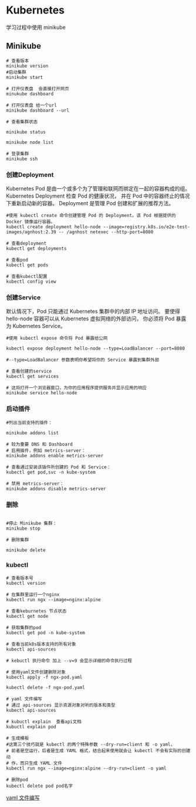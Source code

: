 # Kubernetes
学习过程中使用 minikube
## Minikube

```shell
# 查看版本 
minikube version
#启动集群
minikube start

# 打开仪表盘  会直接打开网页
minukube dashboard

# 打开仪表盘 给一个url
minikube dashboard --url

# 查看集群状态

minikube status

minikube node list

# 登录集群
minikube ssh

```



### 创建Deployment
Kubernetes Pod 是由一个或多个为了管理和联网而绑定在一起的容器构成的组。
 Kubernetes Deployment 检查 Pod 的健康状况，
并在 Pod 中的容器终止的情况下重新启动新的容器。 
Deployment 是管理 Pod 创建和扩展的推荐方法。


```shell
#使用 kubectl create 命令创建管理 Pod 的 Deployment。该 Pod 根据提供的 Docker 镜像运行容器。
kubectl create deployment hello-node --image=registry.k8s.io/e2e-test-images/agnhost:2.39 -- /agnhost netexec --http-port=8080

# 查看deployment
kubectl get deployments

# 查看pod
kubectl get pods

# 查看kubectl配置
kubectl config view
```

### 创建Service

默认情况下，Pod 只能通过 Kubernetes 集群中的内部 IP 地址访问。 
要使得 hello-node 容器可以从 Kubernetes 虚拟网络的外部访问，
你必须将 Pod 暴露为 Kubernetes Service。

```shell
#使用 kubectl expose 命令将 Pod 暴露给公网

kubectl expose deployment hello-node --type=LoadBalancer --port=8080

#--type=LoadBalancer 参数表明你希望将你的 Service 暴露到集群外部

# 查看创建的service
kubectl get services

# 这将打开一个浏览器窗口，为你的应用程序提供服务并显示应用的响应
minikube service hello-node
```

### 启动插件

```shell
#列出当前支持的插件：

minikube addons list

# 较为重要 DNS 和 Dashboard
# 启用插件，例如 metrics-server：
minikube addons enable metrics-server

# 查看通过安装该插件所创建的 Pod 和 Service：
kubectl get pod,svc -n kube-system

# 禁用 metrics-server：
minikube addons disable metrics-server
```

### 删除 
```shell

#停止 Minikube 集群：
minikube stop

# 删除集群

minikube delete
```

### kubectl
```shell
# 查看版本号
kubectl version

# 在集群里运行一个nginx
kubectl run ngx --image=nginx:alpine

# 查看keburnetes 节点状态
kubectl get node

# 获取集群的pod
kubectl get pod -n kube-system

# 查看当前k8s版本支持的所有对象
kubectl api-sources

# kebuctl 执行命令 加上 --v=9 会显示详细的命令执行过程

# 使用yaml文件创建删除对象 
kubectl apply -f ngx-pod.yaml

kubectl delete -f ngx-pod.yaml

# yaml 文件编写
# 通过 api-sources 显示资源对象对听的版本和类型
kubectl api-sources

# kubuctl explain  查看api文档
kubuctl explain pod

# 生成模板
#这第三个技巧就是 kubectl 的两个特殊参数 --dry-run=client 和 -o yaml，
# 前者是空运行，后者是生成 YAML 格式，结合起来使用就会让 kubectl 不会有实际的创建动
# 作，而只生成 YAML 文件
kubectl run ngx --image=nginx:alpine --dry-run=client -o yaml

# 删除pod
kubectl delete pod pod名字

```
[yaml 文件编写](3.yaml.md)